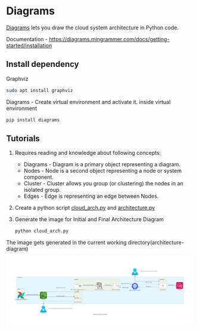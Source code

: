 # Diagrams

[Diagrams](https://diagrams.mingrammer.com/) lets you draw the cloud system architecture in Python code.


Documentation - https://diagrams.mingrammer.com/docs/getting-started/installation

## Install dependency

Graphviz

```bash
sudo apt install graphviz
```

Diagrams -
Create virtual environment and activate it.
inside virtual environment

```bash
pip install diagrams
```

## Tutorials

1. Requires reading and knowledge about following concepts:

   - Diagrams - Diagram is a primary object representing a diagram.
   - Nodes - Node is a second object representing a node or system component.
   - Cluster - Cluster allows you group (or clustering) the nodes in an isolated group.
   - Edges - Edge is representing an edge between Nodes.

2. Create a python script [cloud_arch.py](cloud_arch.py) and [architecture.py](architecture.py)

3. Generate the image for Initial and Final Architecture Diagram

   ```bash
   python cloud_arch.py
   ```
   
   
 The image gets generated in the current working directory(architecture-diagram)

 
 
   <!-- <imag src="cloud_architecture.png" width="300" height="300" /> -->
 
   ![image](cloud_architecture.png)